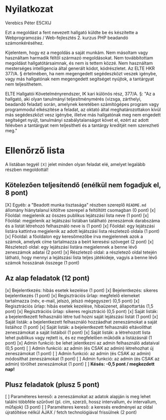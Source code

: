 # Nyilatkozat

Verebics Péter
E5CXIJ

Ezt a megoldást a fent nevezett hallgató küldte be és készítette a Webprogramozás / Web-fejlesztés 2. kurzus PHP beadandó számonkéréséhez.

Kijelentem, hogy ez a megoldás a saját munkám. Nem másoltam vagy használtam harmadik féltől származó megoldásokat. Nem továbbítottam megoldást hallgatótársaimnak, és nem is tettem közzé. Nem használtam mesterséges intelligencia által generált kódot, kódrészletet. Az ELTE HKR 377/A. § értelmében, ha nem megengedett segédeszközt veszek igénybe, vagy más hallgatónak nem megengedett segítséget nyújtok, a tantárgyat nem teljesíthetem.

ELTE Hallgatói Követelményrendszer, IK kari különös rész, 377/A. §: "Az a hallgató, aki olyan tanulmányi teljesítménymérés (vizsga, zárthelyi, beadandó feladat) során, amelynek keretében számítógépes program vagy programmodul elkészítése a feladat, az oktató által meghatározottakon kívül más segédeszközt vesz igénybe, illetve más hallgatónak meg nem engedett segítséget nyújt, tanulmányi szabálytalanságot követ el, ezért az adott félévben a tantárgyat nem teljesítheti és a tantárgy kreditjét nem szerezheti meg."

# Ellenőrző lista

A listában tegyél `[X]` jelet minden olyan feladat elé, amelyet legalább részben megoldottál!

## Kötelezően teljesítendő (enélkül nem fogadjuk el, 8 pont)

[X] Egyéb: a "Beadott munka tisztasága" részben szereplő `README.md` állomány hiánytalanul kitöltve szerepel a feltöltött csomagban (0 pont)
[x] Főoldal: megjelenik az összes publikus lejátszási lista neve (1 pont)
[x] Főoldal: megjelenik az lejátszási listában található zeneszámok darabszáma és a listát létrehozó felhasználó neve is (1 pont)
[x] Főoldal: egy lejátszási listára kattintva megjelenik az adott lejátszási lista részletező oldala (1 pont)
[x] Főoldal: a főoldalon egy keresőmezőbe írva megjelennek azok a számok, amelyek címe tartalmazza a beírt keresési szöveget (2 pont)
[x] Részletező oldal: egy lejátszási listára megjelennek a benne lévő zeneszámok adatai (2 pont)
[x] Részletező oldal: a részletező oldal tetején látható, hogy mennyi a lejátszási lista teljes játékideje, vagyis a benne lévő számok hosszának összege (1 pont)

## Az alap feladatok (12 pont)

[x] Bejelentkezés: hibás esetek kezelése (1 pont)
[x] Bejelentkezés: sikeres bejelentkezés (1 pont)
[x] Regisztrációs űrlap: megfelelő elemeket tartalmazza (név, e-mail, jelszó, jelszó mégegyszer) (0,5 pont)
[x] Regisztrációs űrlap: hibás esetek kezelése, hibaüzenet, állapottartás (1,5 pont)
[x] Regisztrációs űrlap: sikeres regisztráció (0,5 pont)
[x] Saját listák: a bejelentkezett felhasználó létre tud hozni saját lejátszási listát (1 pont)
[x] Saját listák: a bejelentkezett felhasználó hozzáadhat zeneszámokat a saját listáihoz (1 pont)
[x] Saját listák: a bejelentkezett felhasználó eltávolíthat zeneszámokat a saját listáiból (1 pont)
[x] Saját listák: a létrehozott lista lehet publikus vagy rejtett is, és ez megfelelően működik a listázásnál (1 pont)
[x] Admin funkció: be lehet jelentkezni az admin felhasználó adataival (0,5 pont)
[ ] Admin funkció: az admin (és CSAK az admin) létrehozhat új zeneszámokat (1 pont)
[ ] Admin funkció: az admin (és CSAK az admin) módosíthat zeneszámokat (1 pont)
[ ] Admin funkció: az admin (és CSAK az admin) törölhet zeneszámokat (1 pont)
[ ] **Késés: -0,5 pont / megkezdett nap!**

## Plusz feladatok (plusz 5 pont)

[ ] Paraméteres kereső: a zeneszámokat az adatok alapján is meg lehet találni többféle szűrővel (pl. cím, szerző, hossz intervallum, év intervallum, műfajok) (3 pont)
[ ] Paraméteres kereső: a keresés eredményei az oldal újratöltése nélkül AJAX / fetch technológiával frissülnek (2 pont)